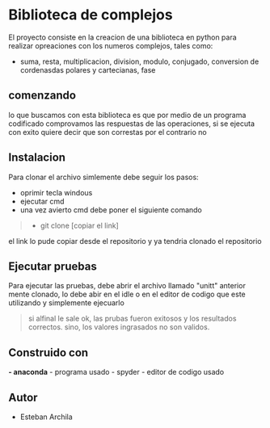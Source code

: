 # Biblioteca de complejos
El proyecto consiste en la creacion de una biblioteca en python para realizar opreaciones con los numeros complejos, tales como:
- suma, resta, multiplicacion, division, modulo, conjugado, conversion de cordenasdas polares y cartecianas, fase 

## comenzando
lo que buscamos con esta biblioteca es que por medio de un programa codificado comprovamos las respuestas de las operaciones, si se ejecuta con exito quiere decir que son correstas por el contrario no 

## Instalacion
 Para clonar el archivo simlemente debe seguir los pasos:
- oprimir tecla windous
- ejecutar cmd
- una vez avierto cmd debe poner el siguiente comando 
>  - git clone [copiar el link]

el link lo pude copiar desde el repositorio y ya tendria clonado el repositorio
 
## Ejecutar pruebas 
Para ejecutar las pruebas, debe abrir el archivo llamado "unitt" anterior mente clonado, lo debe abir en el idle o en el editor de codigo que este utilizando y simplemente ejecuarlo 
> si alfinal le sale ok, las prubas fueron exitosos y los resultados correctos.
sino, los valores ingrasados no son validos.


## Construido con
**- anaconda** - programa usado
	- spyder - editor de codigo usado
## Autor 
 - Esteban Archila 
